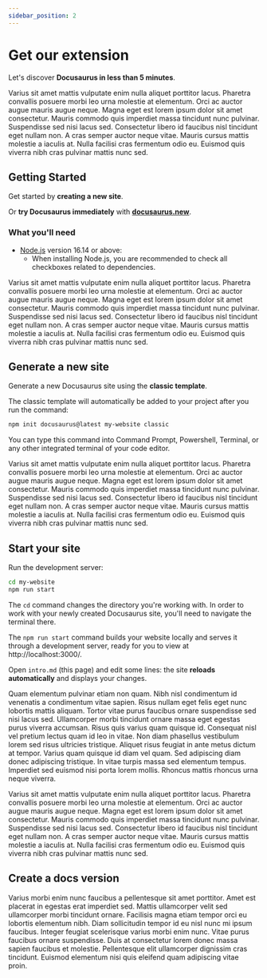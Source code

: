 ```yaml
---
sidebar_position: 2
---
```


# Get our extension

Let's discover **Docusaurus in less than 5 minutes**.

Varius sit amet mattis vulputate enim nulla aliquet porttitor lacus. Pharetra convallis posuere morbi leo urna molestie at elementum. Orci ac auctor augue mauris augue neque. Magna eget est lorem ipsum dolor sit amet consectetur. Mauris commodo quis imperdiet massa tincidunt nunc pulvinar. Suspendisse sed nisi lacus sed. Consectetur libero id faucibus nisl tincidunt eget nullam non. A cras semper auctor neque vitae. Mauris cursus mattis molestie a iaculis at. Nulla facilisi cras fermentum odio eu. Euismod quis viverra nibh cras pulvinar mattis nunc sed.

## Getting Started

Get started by **creating a new site**.

Or **try Docusaurus immediately** with **[docusaurus.new](https://docusaurus.new)**.

### What you'll need

- [Node.js](https://nodejs.org/en/download/) version 16.14 or above:
  - When installing Node.js, you are recommended to check all checkboxes related to dependencies.

Varius sit amet mattis vulputate enim nulla aliquet porttitor lacus. Pharetra convallis posuere morbi leo urna molestie at elementum. Orci ac auctor augue mauris augue neque. Magna eget est lorem ipsum dolor sit amet consectetur. Mauris commodo quis imperdiet massa tincidunt nunc pulvinar. Suspendisse sed nisi lacus sed. Consectetur libero id faucibus nisl tincidunt eget nullam non. A cras semper auctor neque vitae. Mauris cursus mattis molestie a iaculis at. Nulla facilisi cras fermentum odio eu. Euismod quis viverra nibh cras pulvinar mattis nunc sed.

## Generate a new site

Generate a new Docusaurus site using the **classic template**.

The classic template will automatically be added to your project after you run the command:

```bash
npm init docusaurus@latest my-website classic
```

You can type this command into Command Prompt, Powershell, Terminal, or any other integrated terminal of your code editor.

Varius sit amet mattis vulputate enim nulla aliquet porttitor lacus. Pharetra convallis posuere morbi leo urna molestie at elementum. Orci ac auctor augue mauris augue neque. Magna eget est lorem ipsum dolor sit amet consectetur. Mauris commodo quis imperdiet massa tincidunt nunc pulvinar. Suspendisse sed nisi lacus sed. Consectetur libero id faucibus nisl tincidunt eget nullam non. A cras semper auctor neque vitae. Mauris cursus mattis molestie a iaculis at. Nulla facilisi cras fermentum odio eu. Euismod quis viverra nibh cras pulvinar mattis nunc sed.

## Start your site

Run the development server:

```bash
cd my-website
npm run start
```

The `cd` command changes the directory you're working with. In order to work with your newly created Docusaurus site, you'll need to navigate the terminal there.

The `npm run start` command builds your website locally and serves it through a development server, ready for you to view at http://localhost:3000/.

Open `intro.md` (this page) and edit some lines: the site **reloads automatically** and displays your changes.

Quam elementum pulvinar etiam non quam. Nibh nisl condimentum id venenatis a condimentum vitae sapien. Risus nullam eget felis eget nunc lobortis mattis aliquam. Tortor vitae purus faucibus ornare suspendisse sed nisi lacus sed. Ullamcorper morbi tincidunt ornare massa eget egestas purus viverra accumsan. Risus quis varius quam quisque id. Consequat nisl vel pretium lectus quam id leo in vitae. Non diam phasellus vestibulum lorem sed risus ultricies tristique. Aliquet risus feugiat in ante metus dictum at tempor. Varius quam quisque id diam vel quam. Sed adipiscing diam donec adipiscing tristique. In vitae turpis massa sed elementum tempus. Imperdiet sed euismod nisi porta lorem mollis. Rhoncus mattis rhoncus urna neque viverra.

Varius sit amet mattis vulputate enim nulla aliquet porttitor lacus. Pharetra convallis posuere morbi leo urna molestie at elementum. Orci ac auctor augue mauris augue neque. Magna eget est lorem ipsum dolor sit amet consectetur. Mauris commodo quis imperdiet massa tincidunt nunc pulvinar. Suspendisse sed nisi lacus sed. Consectetur libero id faucibus nisl tincidunt eget nullam non. A cras semper auctor neque vitae. Mauris cursus mattis molestie a iaculis at. Nulla facilisi cras fermentum odio eu. Euismod quis viverra nibh cras pulvinar mattis nunc sed.

## Create a docs version

Varius morbi enim nunc faucibus a pellentesque sit amet porttitor. Amet est placerat in egestas erat imperdiet sed. Mattis ullamcorper velit sed ullamcorper morbi tincidunt ornare. Facilisis magna etiam tempor orci eu lobortis elementum nibh. Diam sollicitudin tempor id eu nisl nunc mi ipsum faucibus. Integer feugiat scelerisque varius morbi enim nunc. Vitae purus faucibus ornare suspendisse. Duis at consectetur lorem donec massa sapien faucibus et molestie. Pellentesque elit ullamcorper dignissim cras tincidunt. Euismod elementum nisi quis eleifend quam adipiscing vitae proin.